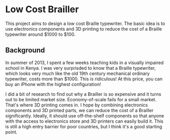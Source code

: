 # Low Cost Brailler
This project aims to design a low cost Braille typewriter. The basic idea is to use electronics components and 3D printing to reduce the cost of a Braille typewriter around $1000 to $100.

## Background
In summer of 2013, I spent a few weeks teaching kids in a visually impaired school in Kenya. I was very surprisded to know that a Braille typewriter, which looks very much like the old 19th century mechanical ordinary typewriter, costs more than $1000. This is ridiculous! At this price, you can buy an iPhone with the highest configuration!

I did a bit of research to find out why a Brailler is so expensive and it turns out to be limited market size. Economy-of-scale fails for a small market. That's where 3D printing comes in. I hope by combining electronics components and 3D printed parts, we can reduce the cost of a Brailler significantly. Ideally, it should use off-the-shelf components so that anyone with the access to electronics store and 3D printers can easily build it. This is still a high entry barrier for poor countries, but I think it's a good starting point.
